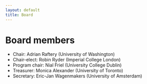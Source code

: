```yaml
---
layout: default
title: Board
---
```


# Board members

* Chair: Adrian Raftery (University of Washington)
* Chair-elect: Robin Ryder (Imperial College London)
* Program chair: Nial Friel (University College Dublin)
* Treasurer: Monica Alexander (University of Toronto)
* Secretary: Eric-Jan Wagenmakers (University of Amsterdam)
